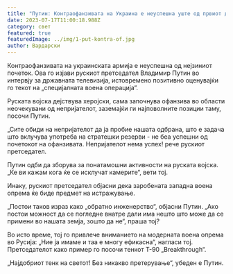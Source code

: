 ```yaml
---
title: "Путин: Контраофанзивата на Украина е неуспешна уште од првиот ден"
date: 2023-07-17T11:00:18.988Z
category: свет
featured: true
featuredImage: ../img/1-put-kontra-of.jpg
author: Вардарски
---
```

Контраофанзивата на украинската армија е неуспешна од нејзиниот почеток. Ова го изјави рускиот претседател Владимир Путин во интервју за државната телевизија, истовремено позитивно оценувајќи го текот на „специјалната воена операција“.

Руската војска дејствува херојски, сама започнува офанзива во области неочекувани од непријателот, заземајќи ги најповолните позиции таму, посочи Путин.

„Сите обиди на непријателот да ја пробие нашата одбрана, што е задача што вклучува употреба на стратешки резерви - не беа успешни од почетокот на офанзивата. Непријателот нема успех! рече рускиот претседател.

Путин одби да зборува за понатамошни активности на руската војска. „Ќе ви кажам кога ќе се исклучат камерите“, вети тој.

Инаку, рускиот претседател објасни дека заробената западна воена опрема ќе биде предмет на истражување.

„Постои таков израз како „обратно инженерство“, објасни Путин. „Ако постои можност да се погледне внатре дали има нешто што може да се примени во нашата земја, зошто да не“, праша тој?

Во исто време, тој го привлече вниманието на модерната воена опрема во Русија: „Ние ја имаме и таа е многу ефикасна“, нагласи тој. Претседателот како пример го посочи тенкот Т-90 „Breakthrough“.

„Најдобриот тенк на светот! Без никакво претерување“, убеден е Путин.